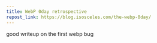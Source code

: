 ```yaml
---
title: WebP 0day retrospective
repost_link: https://blog.isosceles.com/the-webp-0day/
---
```


good writeup on the first webp bug
